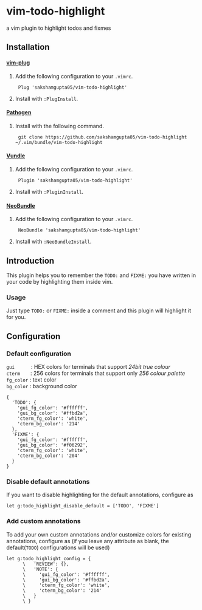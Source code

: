 # vim-todo-highlight
a vim plugin to highlight todos and fixmes

## Installation
#### [vim-plug](https://github.com/junegunn/vim-plug)
1. Add the following configuration to your `.vimrc`.

        Plug 'sakshamgupta05/vim-todo-highlight'

2. Install with `:PlugInstall`.

#### [Pathogen](https://github.com/tpope/vim-pathogen)
1. Install with the following command.

        git clone https://github.com/sakshamgupta05/vim-todo-highlight ~/.vim/bundle/vim-todo-highlight

#### [Vundle](https://github.com/VundleVim/Vundle.vim)
1. Add the following configuration to your `.vimrc`.

        Plugin 'sakshamgupta05/vim-todo-highlight'

2. Install with `:PluginInstall`.

#### [NeoBundle](https://github.com/Shougo/neobundle.vim)
1. Add the following configuration to your `.vimrc`.

        NeoBundle 'sakshamgupta05/vim-todo-highlight'

2. Install with `:NeoBundleInstall`.

## Introduction
This plugin helps you to remember the `TODO:` and `FIXME:` you have written in your code by highlighting them inside vim.

### Usage
Just type `TODO:` or `FIXME:` inside a comment and this plugin will highlight it for you.

## Configuration
### Default configuration
`gui` &nbsp;&nbsp;&nbsp;&nbsp;&nbsp;&nbsp;&nbsp;&nbsp;&nbsp;&nbsp;: HEX colors for terminals that support *24bit true colour*  
`cterm` &nbsp;&nbsp;&nbsp;&nbsp;&nbsp;&nbsp;: 256 colors for terminals that support only *256 colour palette*  
`fg_color` : text color  
`bg_color` : background color
```vim
{
  'TODO': {
    'gui_fg_color': '#ffffff',
    'gui_bg_color': '#ffbd2a',
    'cterm_fg_color': 'white',
    'cterm_bg_color': '214'
  },
  'FIXME': {
    'gui_fg_color': '#ffffff',
    'gui_bg_color': '#f06292',
    'cterm_fg_color': 'white',
    'cterm_bg_color': '204'
  }
}
```
### Disable default annotations
If you want to disable highlighting for the default annotations, configure as
```vim
let g:todo_highlight_disable_default = ['TODO', 'FIXME']
```

### Add custom annotations
To add your own custom annotations and/or customize colors for existing annotations, configure as (if you leave any attribute as blank, the default(`TODO`) configurations will be used)
```vim
let g:todo_highlight_config = {
      \   'REVIEW': {},
      \   'NOTE': {
      \     'gui_fg_color': '#ffffff',
      \     'gui_bg_color': '#ffbd2a',
      \     'cterm_fg_color': 'white',
      \     'cterm_bg_color': '214'
      \   }
      \ }
```
